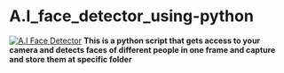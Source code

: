 # A.I_face_detector_using-python


<a href="https://github.com/yashsrivastavv/A.I_face_detector_using-python"><img src="https://miro.medium.com/max/2000/1*PDA9zADqD9qqCu-CmJ9Ddw.gif" alt="A.I Face Detector"></a>
**This is a python script that gets access to your camera and detects faces of different people in one frame and capture and store them at specific folder** 


